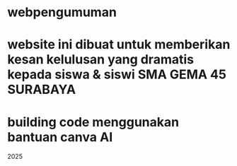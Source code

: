 ﻿# webpengumuman
# website ini dibuat untuk memberikan kesan kelulusan yang dramatis kepada siswa & siswi SMA GEMA 45 SURABAYA
# building code menggunakan bantuan canva AI 
2025
